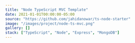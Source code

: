 ```yaml
---
title: "Node TypeScript MVC Template"
date: 2021-01-01T00:00:00-05:00
source: "https://github.com/jahidanowar/ts-node-starter"
image: "/images/project/node-ts-mvc.png"
gallery: []
stack: ["TypeScript", "Node", "Express", "MongoDB"]
---
```

